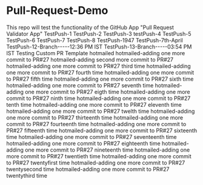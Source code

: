 # Pull-Request-Demo
This repo will test the functionality of the GitHub App "Pull Request Validator App"
TestPush-1
TestPush-2
TestPush-3
testPush-4
TestPush-5
TestPush-6
TestPush-7
TestPush-8
TestPush-1947
TestPush-7th-April
TestPush-12-Branch-----12:36 PM IST
TestPush-13-Branch-----03:54 PM IST
Testing Custom PR Template
hotmailed
hotmailed-adding one more commit to PR#27
hotmailed-adding second more commit to PR#27
hotmailed-adding one more commit to PR#27 third time
hotmailed-adding one more commit to PR#27 fourth time
hotmailed-adding one more commit to PR#27 fifth time
hotmailed-adding one more commit to PR#27 sixth time
hotmailed-adding one more commit to PR#27 seventh time
hotmailed-adding one more commit to PR#27 eigth time
hotmailed-adding one more commit to PR#27 ninth time
hotmailed-adding one more commit to PR#27 tenth time
hotmailed-adding one more commit to PR#27 eleventh time
hotmailed-adding one more commit to PR#27 twelth time
hotmailed-adding one more commit to PR#27 thirteenth time
hotmailed-adding one more commit to PR#27 fourteenth time
hotmailed-adding one more commit to PR#27 fifteenth time
hotmailed-adding one more commit to PR#27 sixteenth time
hotmailed-adding one more commit to PR#27 seventeenth time
hotmailed-adding one more commit to PR#27 eighteenth time
hotmailed-adding one more commit to PR#27 nineteenth time
hotmailed-adding one more commit to PR#27 twentieth time
hotmailed-adding one more commit to PR#27 twentyfirst time
hotmailed-adding one more commit to PR#27 twentysecond time
hotmailed-adding one more commit to PR#27 twentythird time
